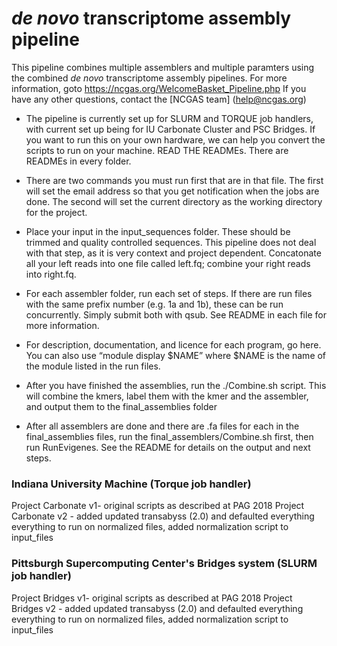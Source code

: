 # *de novo* transcriptome assembly pipeline #

This pipeline combines multiple assemblers and multiple paramters using the combined *de novo* transcriptome assembly pipelines. For more information, goto https://ncgas.org/WelcomeBasket_Pipeline.php
If you have any other questions, contact the [NCGAS team] (help@ncgas.org)

- The pipeline is currently set up for SLURM and TORQUE job handlers, with current set up being for IU Carbonate Cluster and PSC Bridges.  If you want to run this on your own hardware, we can help you convert the scripts to run on your machine.
READ THE READMEs.  There are READMEs in every folder.

- There are two commands you must run first that are in that file.  The first will set the email address so that you get notification when the jobs are done.  The second will set the current directory as the working directory for the project.

- Place your input in the input_sequences folder.  These should be trimmed and quality controlled sequences.  This pipeline does not deal with that step, as it is very context and project dependent.  Concatonate all your left reads into one file called left.fq; combine your right reads into right.fq.

- For each assembler folder, run each set of steps.  If there are run files with the same prefix number (e.g. 1a and 1b), these can be run concurrently.  Simply submit both with qsub.  See README in each file for more information.

- For description, documentation, and licence for each program, go here.  You can also use “module display $NAME” where  $NAME is the name of the module listed in the run files.

- After you have finished the assemblies, run the ./Combine.sh script.  This will combine the kmers, label them with the kmer and the assembler, and output them to the final_assemblies folder

- After all assemblers are done and there are <ASSEMBLER>.fa files for each in the final_assemblies files, run the final_assemblers/Combine.sh first, then run RunEvigenes.  See the README for details on the output and next steps.

### Indiana University Machine (Torque job handler) ###
Project Carbonate v1- original scripts as described at PAG 2018
Project Carbonate v2 - added updated transabyss (2.0) and defaulted everything everything to run on normalized files, added normalization script to input_files

### Pittsburgh Supercomputing Center's Bridges system (SLURM job handler) ###
Project Bridges v1- original scripts as described at PAG 2018
Project Bridges v2 - added updated transabyss (2.0) and defaulted everything everything to run on normalized files, added normalization script to input_files
